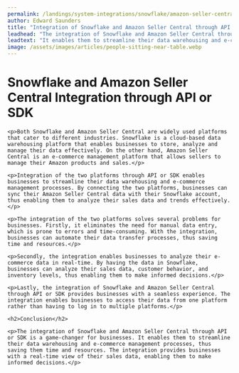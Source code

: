 ```yaml
---
permalink: /landings/system-integrations/snowflake/amazon-seller-central
author: Edward Saunders
title: "Integration of Snowflake and Amazon Seller Central through API or SDK"
leadhead: "The integration of Snowflake and Amazon Seller Central through API or SDK is a game-changer for businesses"
leadtext: "It enables them to streamline their data warehousing and e-commerce management processes, thus saving them time and resources. The integration provides businesses with a real-time view of their sales data, enabling them to make informed decisions."
image: /assets/images/articles/people-sitting-near-table.webp
---
```

<div class="arttext">
	<h1>Snowflake and Amazon Seller Central Integration through API or SDK</h1>
	
	<p>Both Snowflake and Amazon Seller Central are widely used platforms that cater to different industries. Snowflake is a cloud-based data warehousing platform that enables businesses to store, analyze and manage their data effectively. On the other hand, Amazon Seller Central is an e-commerce management platform that allows sellers to manage their Amazon products and sales.</p>

	<p>Integration of the two platforms through API or SDK enables businesses to streamline their data warehousing and e-commerce management processes. By connecting the two platforms, businesses can sync their Amazon Seller Central data with their Snowflake account, thus enabling them to analyze their sales data and trends effectively.</p>

	<p>The integration of the two platforms solves several problems for businesses. Firstly, it eliminates the need for manual data entry, which is prone to errors and time-consuming. With the integration, businesses can automate their data transfer processes, thus saving time and resources.</p>

	<p>Secondly, the integration enables businesses to analyze their e-commerce data in real-time. By having the data in Snowflake, businesses can analyze their sales data, customer behavior, and inventory levels, thus enabling them to make informed decisions.</p>

	<p>Lastly, the integration of Snowflake and Amazon Seller Central through API or SDK provides businesses with a seamless experience. The integration enables businesses to access their data from one platform rather than having to log in to multiple platforms.</p>

	<h2>Conclusion</h2>

	<p>The integration of Snowflake and Amazon Seller Central through API or SDK is a game-changer for businesses. It enables them to streamline their data warehousing and e-commerce management processes, thus saving them time and resources. The integration provides businesses with a real-time view of their sales data, enabling them to make informed decisions.</p>

</div>